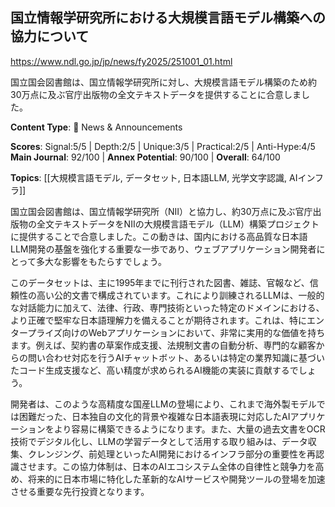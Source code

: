 ## 国立情報学研究所における大規模言語モデル構築への協力について

https://www.ndl.go.jp/jp/news/fy2025/251001_01.html

国立国会図書館は、国立情報学研究所に対し、大規模言語モデル構築のため約30万点に及ぶ官庁出版物の全文テキストデータを提供することに合意しました。

**Content Type**: 📰 News & Announcements

**Scores**: Signal:5/5 | Depth:2/5 | Unique:3/5 | Practical:2/5 | Anti-Hype:4/5
**Main Journal**: 92/100 | **Annex Potential**: 90/100 | **Overall**: 64/100

**Topics**: [[大規模言語モデル, データセット, 日本語LLM, 光学文字認識, AIインフラ]]

国立国会図書館は、国立情報学研究所（NII）と協力し、約30万点に及ぶ官庁出版物の全文テキストデータをNIIの大規模言語モデル（LLM）構築プロジェクトに提供することで合意しました。この動きは、国内における高品質な日本語LLM開発の基盤を強化する重要な一歩であり、ウェブアプリケーション開発者にとって多大な影響をもたらすでしょう。

このデータセットは、主に1995年までに刊行された図書、雑誌、官報など、信頼性の高い公的文書で構成されています。これにより訓練されるLLMは、一般的な対話能力に加えて、法律、行政、専門技術といった特定のドメインにおける、より正確で堅牢な日本語理解力を備えることが期待されます。これは、特にエンタープライズ向けのWebアプリケーションにおいて、非常に実用的な価値を持ちます。例えば、契約書の草案作成支援、法規制文書の自動分析、専門的な顧客からの問い合わせ対応を行うAIチャットボット、あるいは特定の業界知識に基づいたコード生成支援など、高い精度が求められるAI機能の実装に貢献するでしょう。

開発者は、このような高精度な国産LLMの登場により、これまで海外製モデルでは困難だった、日本独自の文化的背景や複雑な日本語表現に対応したAIアプリケーションをより容易に構築できるようになります。また、大量の過去文書をOCR技術でデジタル化し、LLMの学習データとして活用する取り組みは、データ収集、クレンジング、前処理といったAI開発におけるインフラ部分の重要性を再認識させます。この協力体制は、日本のAIエコシステム全体の自律性と競争力を高め、将来的に日本市場に特化した革新的なAIサービスや開発ツールの登場を加速させる重要な先行投資となります。